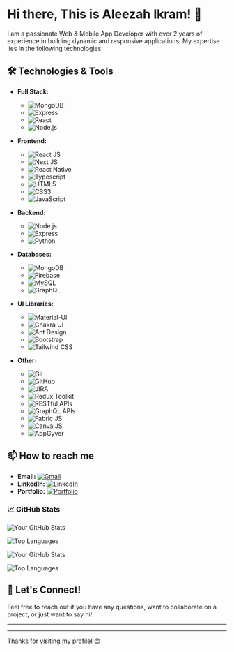 # Hi there, This is Aleezah Ikram! 👋

I am a passionate Web & Mobile App Developer with over 2 years of experience in building dynamic and responsive applications. My expertise lies in the following technologies:

## 🛠️ Technologies & Tools

- **Full Stack:**
  - ![MongoDB](https://img.shields.io/badge/-MongoDB-47A248?style=flat-square&logo=mongodb&logoColor=white) 
  - ![Express](https://img.shields.io/badge/-Express-000000?style=flat-square&logo=express&logoColor=white) 
  - ![React](https://img.shields.io/badge/-React-61DAFB?style=flat-square&logo=react&logoColor=black) 
  - ![Node.js](https://img.shields.io/badge/-Node.js-339933?style=flat-square&logo=node.js&logoColor=white)

- **Frontend:**
  - ![React JS](https://img.shields.io/badge/-React_JS-61DAFB?style=flat-square&logo=react&logoColor=black)
  - ![Next JS](https://img.shields.io/badge/-Next_JS-000000?style=flat-square&logo=next.js&logoColor=white)
  - ![React Native](https://img.shields.io/badge/-React_Native-61DAFB?style=flat-square&logo=react&logoColor=black)
  - ![Typescript](https://img.shields.io/badge/-Typescript-3178C6?style=flat-square&logo=typescript&logoColor=white)
  - ![HTML5](https://img.shields.io/badge/-HTML5-E34F26?style=flat-square&logo=html5&logoColor=white)
  - ![CSS3](https://img.shields.io/badge/-CSS3-1572B6?style=flat-square&logo=css3&logoColor=white)
  - ![JavaScript](https://img.shields.io/badge/-JavaScript-F7DF1E?style=flat-square&logo=javascript&logoColor=black)

- **Backend:**
  - ![Node.js](https://img.shields.io/badge/-Node.js-339933?style=flat-square&logo=node.js&logoColor=white)
  - ![Express](https://img.shields.io/badge/-Express-000000?style=flat-square&logo=express&logoColor=white)
  - ![Python](https://img.shields.io/badge/-Python-3776AB?style=flat-square&logo=python&logoColor=white)

- **Databases:**
  - ![MongoDB](https://img.shields.io/badge/-MongoDB-47A248?style=flat-square&logo=mongodb&logoColor=white)
  - ![Firebase](https://img.shields.io/badge/-Firebase-FFCA28?style=flat-square&logo=firebase&logoColor=black)
  - ![MySQL](https://img.shields.io/badge/-MySQL-4479A1?style=flat-square&logo=mysql&logoColor=white)
  - ![GraphQL](https://img.shields.io/badge/-GraphQL-E10098?style=flat-square&logo=graphql&logoColor=white)

- **UI Libraries:**
  - ![Material-UI](https://img.shields.io/badge/-Material_UI-0081CB?style=flat-square&logo=material-ui&logoColor=white)
  - ![Chakra UI](https://img.shields.io/badge/-Chakra_UI-319795?style=flat-square&logo=chakra-ui&logoColor=white)
  - ![Ant Design](https://img.shields.io/badge/-Ant_Design-0170FE?style=flat-square&logo=ant-design&logoColor=white)
  - ![Bootstrap](https://img.shields.io/badge/-Bootstrap-7952B3?style=flat-square&logo=bootstrap&logoColor=white)
  - ![Tailwind CSS](https://img.shields.io/badge/-Tailwind_CSS-38B2AC?style=flat-square&logo=tailwind-css&logoColor=white)

- **Other:**
  - ![Git](https://img.shields.io/badge/-Git-F05032?style=flat-square&logo=git&logoColor=white)
  - ![GitHub](https://img.shields.io/badge/-GitHub-181717?style=flat-square&logo=github&logoColor=white)
  - ![JIRA](https://img.shields.io/badge/-JIRA-0052CC?style=flat-square&logo=jira&logoColor=white)
  - ![Redux Toolkit](https://img.shields.io/badge/-Redux_Toolkit-764ABC?style=flat-square&logo=redux&logoColor=white)
  - ![RESTful APIs](https://img.shields.io/badge/-RESTful_APIs-00BFFF?style=flat-square&logo=api&logoColor=white)
  - ![GraphQL APIs](https://img.shields.io/badge/-GraphQL_APIs-E10098?style=flat-square&logo=graphql&logoColor=white)
  - ![Fabric JS](https://img.shields.io/badge/-Fabric_JS-000000?style=flat-square&logo=fabric.js&logoColor=white)
  - ![Canva JS](https://img.shields.io/badge/-Canva_JS-00C4CC?style=flat-square&logo=canva&logoColor=white)
  - ![AppGyver](https://img.shields.io/badge/-AppGyver-FF7E00?style=flat-square&logo=appgyver&logoColor=white)

## 📫 How to reach me

- **Email:** [![Gmail](https://img.shields.io/badge/Gmail-D14836?style=flat-square&logo=gmail&logoColor=white)](mailto:aleezahikram1429@gmail.com)
- **LinkedIn:** [![LinkedIn](https://img.shields.io/badge/LinkedIn-0077B5?style=flat-square&logo=linkedin&logoColor=white)](https://linkedin.com/in/aleezah-ikram)
- **Portfolio:** [![Portfolio](https://img.shields.io/badge/Portfolio-000000?style=flat-square&logo=vercel&logoColor=white)](https://aleezah-portfolio.vercel.app/)


### 📈 GitHub Stats

![Your GitHub Stats](https://github-readme-stats.vercel.app/api?username=Aleezah1429&show_icons=true&theme=radical)

![Top Languages](https://github-readme-stats.vercel.app/api/top-langs/?username=Aleezah1429&layout=compact&theme=radical)


![Your GitHub Stats](https://github-readme-stats.vercel.app/api?username=Aleezah1429&show_icons=true&theme=radical)

![Top Languages](https://github-readme-stats.vercel.app/api/top-langs/?username=Aleezah1429&layout=compact&theme=radical)


## 💬 Let's Connect!

Feel free to reach out if you have any questions, want to collaborate on a project, or just want to say hi!

---
---

Thanks for visiting my profile! 😊
